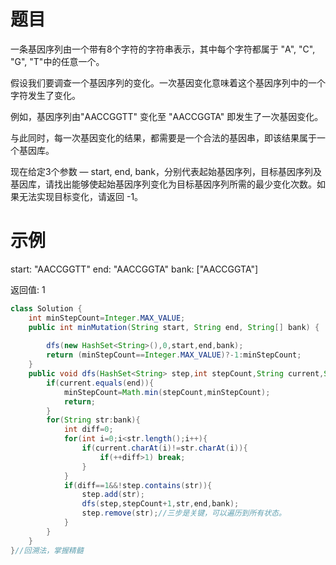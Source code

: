 # 题目
一条基因序列由一个带有8个字符的字符串表示，其中每个字符都属于 "A", "C", "G", "T"中的任意一个。

假设我们要调查一个基因序列的变化。一次基因变化意味着这个基因序列中的一个字符发生了变化。

例如，基因序列由"AACCGGTT" 变化至 "AACCGGTA" 即发生了一次基因变化。

与此同时，每一次基因变化的结果，都需要是一个合法的基因串，即该结果属于一个基因库。

现在给定3个参数 — start, end, bank，分别代表起始基因序列，目标基因序列及基因库，请找出能够使起始基因序列变化为目标基因序列所需的最少变化次数。如果无法实现目标变化，请返回 -1。

# 示例
start: "AACCGGTT"
end:   "AACCGGTA"
bank: ["AACCGGTA"]

返回值: 1
```Java
class Solution {
    int minStepCount=Integer.MAX_VALUE;
    public int minMutation(String start, String end, String[] bank) {
        
        dfs(new HashSet<String>(),0,start,end,bank);
        return (minStepCount==Integer.MAX_VALUE)?-1:minStepCount;
    }
    public void dfs(HashSet<String> step,int stepCount,String current,String end,String [] bank){
        if(current.equals(end)){
            minStepCount=Math.min(stepCount,minStepCount);
            return; 
        }
        for(String str:bank){
            int diff=0;
            for(int i=0;i<str.length();i++){
                if(current.charAt(i)!=str.charAt(i)){
                    if(++diff>1) break;
                }
            }
            if(diff==1&&!step.contains(str)){
                step.add(str);
                dfs(step,stepCount+1,str,end,bank);
                step.remove(str);//三步是关键，可以遍历到所有状态。
            }
        }
    }
}//回溯法，掌握精髓
```
